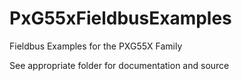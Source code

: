 # PxG55xFieldbusExamples
Fieldbus Examples for the PXG55X Family

See appropriate folder for documentation and source